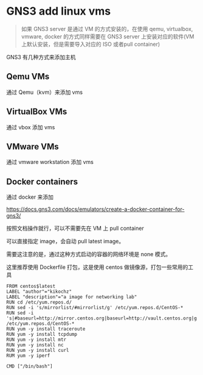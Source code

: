 # GNS3 add linux vms

> 如果 GNS3 server 是通过 VM 的方式安装的，在使用 qemu, virtualbox, vmware, docker 的方式同样需要在 GNS3 server 上安装对应的软件(VM上默认安装，但是需要导入对应的 ISO 或者pull container)

GNS3 有几种方式来添加主机

## Qemu VMs

通过 Qemu（kvm）来添加 vms

## VirtualBox VMs

通过 vbox 添加 vms

## VMware VMs

通过 vmware workstation 添加 vms

## Docker containers

通过 docker 来添加

https://docs.gns3.com/docs/emulators/create-a-docker-container-for-gns3/

按照文档操作就行，可以不需要先在 VM 上 pull container

可以直接指定 image，会自动 pull latest image。

需要这注意的是，通过这种方式启动的容器的网络环境是 none 模式。

这里推荐使用 Dockerfile 打包，这是使用 centos 做镜像源，打包一些常用的工具

```
FROM centos$latest
LABEL "author"="kikochz"
LABEL "description"="a image for networking lab"
RUN cd /etc/yum.repos.d/
RUN sed -i 's/mirrorlist/#mirrorlist/g' /etc/yum.repos.d/CentOS-*
RUN sed -i 's|#baseurl=http://mirror.centos.org|baseurl=http://vault.centos.org|g' /etc/yum.repos.d/CentOS-*
RUN yum -y install traceroute
RUN yum -y install tcpdump
RUN yum -y install mtr
RUN yum -y install nc
RUN yum -y install curl
RUM yum -y iperf

CMD ["/bin/bash"]
```


